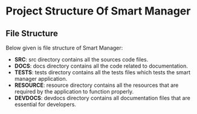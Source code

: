 # Project Structure Of Smart Manager

## File Structure
Below given is file structure of Smart Manager:

- **SRC**: src directory contains all the sources code files.
- **DOCS**: docs directory contains all the code related to documentation.
- **TESTS**: tests directory contains all the tests files which tests the smart manager application.
- **RESOURCE**: resource directory contains all the resources that are required by the application to function properly.
- **DEVDOCS**: devdocs directory contains all documentation files that are essential for developers.
